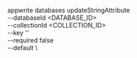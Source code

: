 appwrite databases updateStringAttribute \
        --databaseId <DATABASE_ID> \
        --collectionId <COLLECTION_ID> \
        --key '' \
        --required false \
        --default <DEFAULT> \


